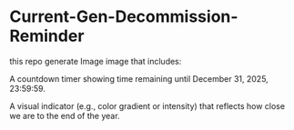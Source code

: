 # Current-Gen-Decommission- Reminder
this repo generate Image image that includes:

A countdown timer showing time remaining until December 31, 2025, 23:59:59.

A visual indicator (e.g., color gradient or intensity) that reflects how close we are to the end of the year.
